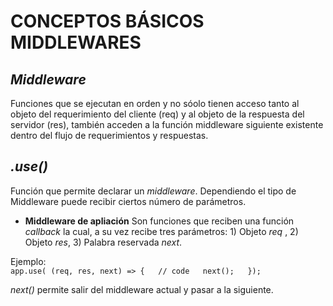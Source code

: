 # **CONCEPTOS BÁSICOS MIDDLEWARES**

## ***Middleware***
Funciones que se ejecutan en orden y no sóolo tienen acceso tanto al objeto del requerimiento del cliente (req) y al objeto de la respuesta del servidor (res), también acceden a la función middleware siguiente existente dentro del flujo de requerimientos y respuestas.

## ***.use()***
Función que permite declarar un *middleware*.  Dependiendo el tipo de Middleware puede recibir ciertos número de parámetros.

* **Middleware de apliación**
Son funciones que reciben una función *callback* la cual, a su vez recibe tres parámetros: 1) Objeto *req* , 2) Objeto *res*, 3) Palabra reservada *next*.

Ejemplo:  
`app.use( (req, res, next) => {  
// code  
next();  
});`

*next()* permite salir del middleware actual y pasar a la siguiente.

